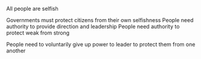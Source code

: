 	
All people are selfish

Governments must protect citizens from their own selfishness
People need authority to provide direction and leadership
People need authority to protect weak from strong

People need to voluntarily give up power to leader to protect them from one another
